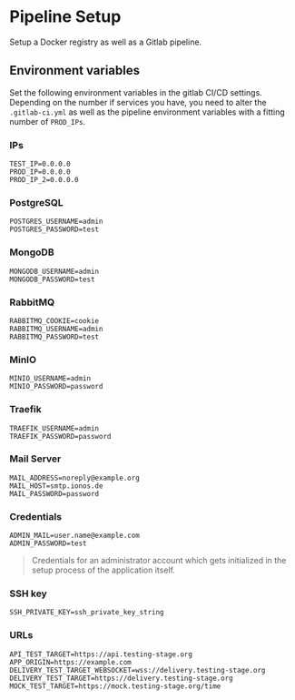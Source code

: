 # Pipeline Setup

Setup a Docker registry as well as a Gitlab pipeline.

## Environment variables

Set the following environment variables in the gitlab CI/CD settings. Depending on the number if services you have, you need to alter the `.gitlab-ci.yml` as well as the pipeline environment variables with a fitting number of `PROD_IPs`.

### IPs
    TEST_IP=0.0.0.0
    PROD_IP=0.0.0.0
    PROD_IP_2=0.0.0.0

### PostgreSQL
    POSTGRES_USERNAME=admin
    POSTGRES_PASSWORD=test

### MongoDB
    MONGODB_USERNAME=admin
    MONGODB_PASSWORD=test

### RabbitMQ
    RABBITMQ_COOKIE=cookie
    RABBITMQ_USERNAME=admin
    RABBITMQ_PASSWORD=test

### MinIO
    MINIO_USERNAME=admin
    MINIO_PASSWORD=password

### Traefik
    TRAEFIK_USERNAME=admin
    TRAEFIK_PASSWORD=password

### Mail Server
    MAIL_ADDRESS=noreply@example.org
    MAIL_HOST=smtp.ionos.de
    MAIL_PASSWORD=password

### Credentials
    ADMIN_MAIL=user.name@example.com
    ADMIN_PASSWORD=test

> Credentials for an administrator account which gets initialized in the setup process of the application itself. 

###  SSH key
    SSH_PRIVATE_KEY=ssh_private_key_string

### URLs
    API_TEST_TARGET=https://api.testing-stage.org
    APP_ORIGIN=https://example.com
    DELIVERY_TEST_TARGET_WEBSOCKET=wss://delivery.testing-stage.org
    DELIVERY_TEST_TARGET=https://delivery.testing-stage.org
    MOCK_TEST_TARGET=https://mock.testing-stage.org/time
